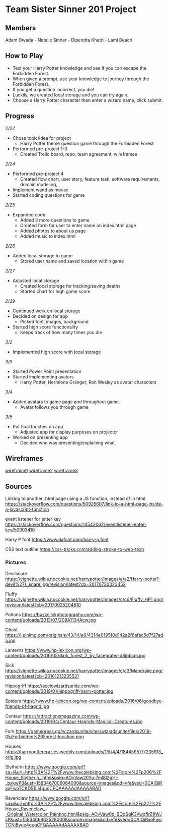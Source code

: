 # Team Sister Sinner 201 Project 

## Members
Adam Owada - Natalie Sinner - Dipendra Khatri - Lami Beach

## How to Play
- Test your Harry Potter knowledge and see if you can escape the Forbidden Forest. 
- When given a prompt, use your knowledge to journey through the Forbidden Forest. 
- If you get a question incorrect, you die!
- Luckily, we created local storage and you can try again. 
- Choose a Harry Potter character then enter a wizard name, click submit. 

## Progress
*2/22*
- Chose topic/idea for project
  - Harry Potter theme question game through the Forbidden Forest
- Performed pre-project 1-3
  - Created Trello board, repo, team agreement, wireframes
  
*2/24*
- Performed pre-project 4
  - Created flow chart, user story, feature task, software requirements, domain modeling, 
- Implement wand as mouse
- Started coding questions for game

*2/25*
- Expanded code 
  - Added 3 more questions to game
  - Created form for user to enter name on index.html page
  - Added photos to about us page
  - Added music to index.html
  
*2/26*
- Added local storage to game
  - Stored user name and saved location within game
  
*2/27*
- Adjusted local storage
  - Created local storage for tracking/saving deaths
  - Started chart for high game score
  
*2/29*
- Continued work on local storage 
- Decided on design for app
  - Picked font, images, background
- Started high score functionality 
  - Keeps track of how many times you die
  
*3/2*
- Implemented high score with local storage

*3/3*
- Started Power Point presentation
- Started implementing avatars
  - Harry Potter, Hermione Granger, Ron Wesley as avatar characters 
  
*3/4* 
- Added avatars to game page and throughout game. 
  - Avatar follows you through game
  
*3/5* 
- Put final touches on app
  - Adjusted app for display purposes on projector
- Worked on presenting app
  - Decided who was presenting/explaining what

## Wireframes
[wireframe1]
[wireframe2]
[wireframe3]

[wireframe1]: images/wireframe1.png


[wireframe2]: images/wireframe2.png


[wireframe3]: images/wireframe3.png


## Sources
Linking to another .html page using a JS function, instead of <a> in html
https://stackoverflow.com/questions/50925607/link-to-a-html-page-inside-a-javascript-function

event listener for enter key
https://stackoverflow.com/questions/14542062/eventlistener-enter-key/50993410

Harry P font
https://www.dafont.com/harry-p.font

CSS text outline
https://css-tricks.com/adding-stroke-to-web-text/


### Pictures
Devilsnare
https://vignette.wikia.nocookie.net/harrypotter/images/a/a2/Harry-potter1-devil%27s_snare.jpg/revision/latest?cb=20170730023452

Fluffy
https://vignette.wikia.nocookie.net/harrypotter/images/c/c6/Fluffy_HP1.png/revision/latest?cb=20170925204810

Potions
https://buzzclickphotography.com/wp-content/uploads/2013/07/209A1134Acw.jpg

Ghost 
https://i.pinimg.com/originals/43/14/e0/4314e0195f0d142a2f6afac5d7f27ada.jpg

Lanterns 
https://www.hp-lexicon.org/wp-content/uploads/2016/05/dark_forest_2_by_facegrater-d8jpbcm.jpg

Sick
https://vignette.wikia.nocookie.net/harrypotter/images/c/c3/Mandrake.png/revision/latest?cb=20161213235531

Hippogriff 
https://acciowizardsunite.com/wp-content/uploads/2019/01/hippogriff-harry-potter.jpg

Spiders
https://www.hp-lexicon.org/wp-content/uploads/2016/06/goodbye-friends-of-hagrid.jpg

Centaur
https://attractionsmagazine.com/wp-content/uploads/2019/04/Centaur-Hagrids-Magical-Creatures.jpg

Fork 
https://gamepress.gg/wizardsunite/sites/wizardsunite/files/2019-05/Forbidden%20Forest-location.png

Houses
https://harrypottercrazies.weebly.com/uploads/1/8/4/4/18445957/7235913_orig.jpg

Slytherin 
https://www.google.com/url?sa=i&url=http%3A%2F%2Fwww.thecalebking.com%2Fstore%2Fp206%2FHouse_Slytherin_.html&psig=AOvVaw20Yu-7ml8I2gHI-_bxkwPB&ust=1583467006064000&source=images&cd=vfe&ved=0CAIQjRxqFwoTCKD51Li4gugCFQAAAAAdAAAAABAD

Ravenclaw
https://www.google.com/url?sa=i&url=http%3A%2F%2Fwww.thecalebking.com%2Fstore%2Fp227%2FHouse_Ravenclaw_-_Original_Watercolor_Painting.html&psig=AOvVaw0b_BQqSgK3KwqfirZ9WJsP&ust=1583466962528000&source=images&cd=vfe&ved=0CAIQjRxqFwoTCNiByue4gugCFQAAAAAdAAAAABAD




